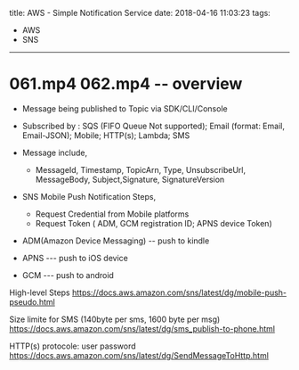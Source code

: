 title: AWS - Simple Notification Service
date: 2018-04-16 11:03:23
tags:
- AWS
- SNS
---

# 061.mp4 062.mp4 -- overview

* Message being published to Topic via SDK/CLI/Console
* Subscribed by : SQS (FIFO Queue Not supported); Email (format: Email, Email-JSON); Mobile; HTTP(s); Lambda; SMS
* Message include,
   * MessageId, Timestamp, TopicArn, Type, UnsubscribeUrl, MessageBody, Subject,Signature, SignatureVersion
* SNS Mobile Push Notification Steps,
   * Request Credential from Mobile platforms
   * Request Token ( ADM, GCM registration ID; APNS device Token)

* ADM(Amazon Device Messaging) -- push to kindle
* APNS --- push to iOS device
* GCM --- push to android


High-level Steps
https://docs.aws.amazon.com/sns/latest/dg/mobile-push-pseudo.html

Size limite for SMS (140byte per sms, 1600 byte per msg)
https://docs.aws.amazon.com/sns/latest/dg/sms_publish-to-phone.html

HTTP(s) protocole: user password
https://docs.aws.amazon.com/sns/latest/dg/SendMessageToHttp.html
